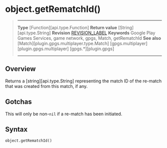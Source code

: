 # object.getRematchId()

> --------------------- ------------------------------------------------------------------------------------------
> __Type__              [Function][api.type.Function]
> __Return value__      [String][api.type.String]
> __Revision__          [REVISION_LABEL](REVISION_URL)
> __Keywords__          Google Play Games Services, game network, gpgs, Match, getRematchId
> __See also__          [Match][plugin.gpgs.multiplayer.type.Match]
>						[gpgs.multiplayer][plugin.gpgs.multiplayer]
>                       [gpgs.*][plugin.gpgs]
> --------------------- ------------------------------------------------------------------------------------------

## Overview

Returns a [string][api.type.String] representing the match ID of the <nobr>re-match</nobr> that was created from this match, if any.

## Gotchas

This will only be <nobr>non-`nil`</nobr> if a <nobr>re-match</nobr> has been initiated.

## Syntax

	object.getRematchId()